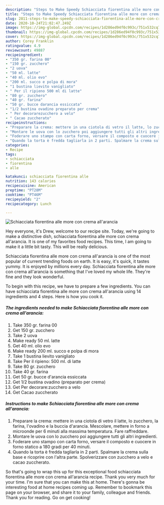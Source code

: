 ```yaml
---
description: "Steps to Make Speedy Schiacciata fiorentina alle more con crema all&amp;#39;arancia"
title: "Steps to Make Speedy Schiacciata fiorentina alle more con crema all&amp;#39;arancia"
slug: 2811-steps-to-make-speedy-schiacciata-fiorentina-alle-more-con-crema-all-and-39-arancia
date: 2020-10-24T21:02:47.249Z
image: https://img-global.cpcdn.com/recipes/1d286ed94f0c993c/751x532cq70/schiacciata-fiorentina-alle-more-con-crema-allarancia-recipe-main-photo.jpg
thumbnail: https://img-global.cpcdn.com/recipes/1d286ed94f0c993c/751x532cq70/schiacciata-fiorentina-alle-more-con-crema-allarancia-recipe-main-photo.jpg
cover: https://img-global.cpcdn.com/recipes/1d286ed94f0c993c/751x532cq70/schiacciata-fiorentina-alle-more-con-crema-allarancia-recipe-main-photo.jpg
author: Corey Franklin
ratingvalue: 4.9
reviewcount: 49887
recipeingredient:
- "350 gr. farina 00"
- "150 gr. zucchero"
- "2 uova"
- "50 ml. latte"
- "40 ml. olio evo"
- "200 ml. succo e polpa di mora"
- "1 bustina lievito vanigliato"
- " Per il ripieno 500 ml di latte"
- "80 gr. zucchero"
- "40 gr. farina"
- "50 gr. bucce darancia essiccata"
- "1/2 bustina ovadino preparato per crema"
- " Per decorarezucchero a velo"
- " Cacao zuccherato"
recipeinstructions:
- "Preparare la crema: mettere in una ciotola di vetro il latte, lo zucchero, la farina, l&#39;ovadino e la buccia d&#39;arancia. Mescolare, mettere in forno a microonde per 6 minuti alla massima temperatura. Fare raffreddare."
- "Montare le uova con lo zucchero poi aggiungere tutti gli altri ingredienti."
- "Foderare uno stampo con carta forno, versare il composto e cuocere in forno statico a 180 gradi per 40 minuti."
- "Quando la torta è fredda tagliarla in 2 parti. Spalmare la crema sulla base e ricoprire con l&#39;altra parte. Spolverizzare con zucchero a velo e cacao zuccherato."
categories:
- Recipe
tags:
- schiacciata
- fiorentina
- alle

katakunci: schiacciata fiorentina alle 
nutrition: 143 calories
recipecuisine: American
preptime: "PT28M"
cooktime: "PT46M"
recipeyield: "2"
recipecategory: Lunch

---
```



![Schiacciata fiorentina alle more con crema all&#39;arancia](https://img-global.cpcdn.com/recipes/1d286ed94f0c993c/751x532cq70/schiacciata-fiorentina-alle-more-con-crema-allarancia-recipe-main-photo.jpg)

Hey everyone, it's Drew, welcome to our recipe site. Today, we're going to make a distinctive dish, schiacciata fiorentina alle more con crema all&#39;arancia. It is one of my favorites food recipes. This time, I am going to make it a little bit tasty. This will be really delicious.

Schiacciata fiorentina alle more con crema all&#39;arancia is one of the most popular of current trending foods on earth. It is easy, it's quick, it tastes yummy. It is enjoyed by millions every day. Schiacciata fiorentina alle more con crema all&#39;arancia is something that I've loved my whole life. They're fine and they look wonderful.




To begin with this recipe, we have to prepare a few ingredients. You can have schiacciata fiorentina alle more con crema all&#39;arancia using 14 ingredients and 4 steps. Here is how you cook it.

<!--inarticleads1-->

##### The ingredients needed to make Schiacciata fiorentina alle more con crema all&#39;arancia:

1. Take 350 gr. farina 00
1. Get 150 gr. zucchero
1. Take 2 uova
1. Make ready 50 ml. latte
1. Get 40 ml. olio evo
1. Make ready 200 ml. succo e polpa di mora
1. Take 1 bustina lievito vanigliato
1. Take  Per il ripieno: 500 ml. di latte
1. Take 80 gr. zucchero
1. Take 40 gr. farina
1. Get 50 gr. bucce d&#39;arancia essiccata
1. Get 1/2 bustina ovadino (preparato per crema)
1. Get  Per decorare:zucchero a velo
1. Get  Cacao zuccherato




<!--inarticleads2-->

##### Instructions to make Schiacciata fiorentina alle more con crema all&#39;arancia:

1. Preparare la crema: mettere in una ciotola di vetro il latte, lo zucchero, la farina, l&#39;ovadino e la buccia d&#39;arancia. Mescolare, mettere in forno a microonde per 6 minuti alla massima temperatura. Fare raffreddare.
1. Montare le uova con lo zucchero poi aggiungere tutti gli altri ingredienti.
1. Foderare uno stampo con carta forno, versare il composto e cuocere in forno statico a 180 gradi per 40 minuti.
1. Quando la torta è fredda tagliarla in 2 parti. Spalmare la crema sulla base e ricoprire con l&#39;altra parte. Spolverizzare con zucchero a velo e cacao zuccherato.




So that's going to wrap this up for this exceptional food schiacciata fiorentina alle more con crema all&#39;arancia recipe. Thank you very much for your time. I'm sure that you can make this at home. There's gonna be interesting food at home recipes coming up. Remember to bookmark this page on your browser, and share it to your family, colleague and friends. Thank you for reading. Go on get cooking!
